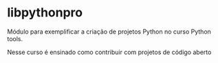 # libpythonpro
Módulo para exemplificar a criação de projetos Python no curso Python tools.

Nesse curso é ensinado como contribuir com projetos de código aberto